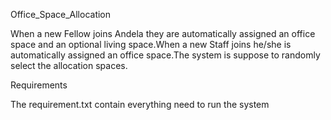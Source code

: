  Office_Space_Allocation

When a new Fellow joins Andela they are automatically assigned an office space and an optional living
space.When a new Staff joins he/she is automatically assigned an office space.The system is suppose to randomly select 
the allocation spaces.

Requirements

The requirement.txt contain everything need to run the system
